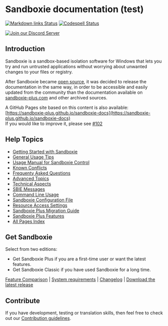 # Sandboxie documentation (test)

[![Markdown links Status](https://github.com/sandboxie-plus/sandboxie-docs/actions/workflows/action.yml/badge.svg)](https://github.com/sandboxie-plus/sandboxie-docs/actions/workflows/action.yml) [![Codespell Status](https://github.com/sandboxie-plus/sandboxie-docs/actions/workflows/codespell.yml/badge.svg)](https://github.com/sandboxie-plus/sandboxie-docs/actions/workflows/codespell.yml)

[![Join our Discord Server](https://img.shields.io/badge/Join-Our%20Discord%20Server%20for%20bugs,%20feedback%20and%20more!-blue?style=for-the-badge&logo=discord)](https://discord.gg/S4tFu6Enne)

## Introduction
Sandboxie is a sandbox-based isolation software for Windows that lets you try and run untrusted applications without worrying about unwanted changes to your files or registry.

After Sandboxie became [open source](httpys://news.sophos.com/en-us/2020/04/09/sandboxie-is-now-an-open-source-tool/), it was decided to release the documentation in the same way, in order to be accessible and easily updated from the community than the documentation available on [sandboxie-plus.com](https://sandboxie-plus.com) and other archived sources.

A GitHub Pages site based on this content is also available: [https://sandboxie-plus.github.io/sandboxie-docs](https://sandboxie-plus.github.io/sandboxie-docs)
<br>If you would like to improve it, please see [#102](https://github.com/sandboxie-plus/sandboxie-docs/issues/102)

## Help Topics

* [Getting Started with Sandboxie](Content/GettingStarted.md)
* [General Usage Tips](Content/UsageTips.md)
* [Usage Manual for Sandboxie Control](Content/SandboxieControl.md)
* [Known Conflicts](Content/KnownConflicts.md)
* [Frequenty Asked Questions](Content/FrequentlyAskedQuestions.md)
* [Advanced Topics](Content/AdvancedTopics.md)
* [Technical Aspects](Content/TechnicalAspects.md)
* [SBIE Messages](Content/SBIEMessages.md)
* [Command Line Usage](Content/StartCommandLine.md)
* [Sandboxie Configuration File](Content/SandboxieIni.md)
* [Resource Access Settings](Content/ResourceAccess.md)
* [Sandboxie Plus Migration Guide](Content/PlusMigrationGuide.md)
* [Sandboxie Plus Features](PlusContent/Plus-Features.md)
* [All Pages Index](Content/AllPages.md)

## Get Sandboxie
Select from two editions:

* Get Sandboxie Plus if you are a first-time user or want the latest features.
* Get Sandboxie Classic if you have used Sandboxie for a long time.

[Feature Comparison](Content/FeatureComparison.md) | [System requirements](https://github.com/sandboxie-plus/Sandboxie#sandboxie) | [Changelog](https://github.com/sandboxie-plus/Sandboxie/blob/master/CHANGELOG.md) | [Download the latest release](https://github.com/sandboxie-plus/Sandboxie/releases/latest)

## Contribute
If you have development, testing or translation skills, then feel free to check out our [Contribution guidelines](https://github.com/sandboxie-plus/Sandboxie/blob/master/CONTRIBUTING.md).
